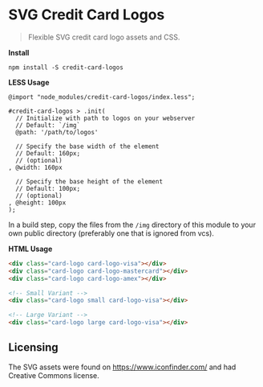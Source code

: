 # SVG Credit Card Logos

> Flexible SVG credit card logo assets and CSS.

__Install__

```
npm install -S credit-card-logos
```

__LESS Usage__

```less
@import "node_modules/credit-card-logos/index.less";

#credit-card-logos > .init(
  // Initialize with path to logos on your webserver
  // Default: `/img`
  @path: '/path/to/logos'

  // Specify the base width of the element
  // Default: 160px;
  // (optional)
, @width: 160px

  // Specify the base height of the element
  // Default: 100px;
  // (optional)
, @height: 100px
);
```

In a build step, copy the files from the `/img` directory of this module to your own public directory (preferably one that is ignored from vcs).

__HTML Usage__

```html
<div class="card-logo card-logo-visa"></div>
<div class="card-logo card-logo-mastercard"></div>
<div class="card-logo card-logo-amex"></div>

<!-- Small Variant -->
<div class="card-logo small card-logo-visa"></div>

<!-- Large Variant -->
<div class="card-logo large card-logo-visa"></div>
```

## Licensing

The SVG assets were found on https://www.iconfinder.com/ and had Creative Commons license.